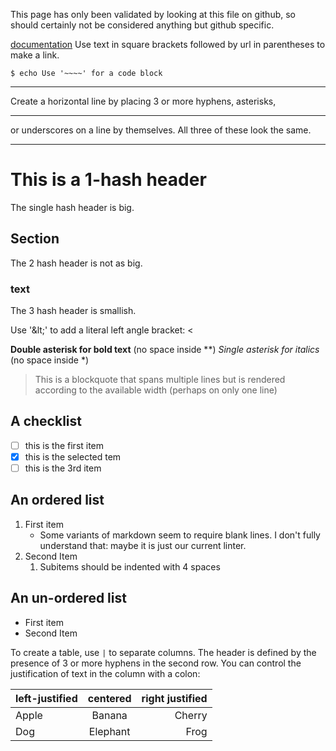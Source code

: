 
This page has only been validated by looking at this file on github,
so should certainly not be considered anything but github specific.

[documentation](https://developer.statuspage.io)
Use text in square brackets followed by url in parentheses to make a link.

~~~~
$ echo Use '~~~~' for a code block
~~~~

----
Create a horizontal line by placing 3 or more hyphens, asterisks,
***
or underscores on a line by themselves. All three of these look the same.
___

# This is a 1-hash header
The single hash header is big.

## Section
The 2 hash header is not as big.

### text
The 3 hash header is smallish.

Use '&amp;lt;' to add a literal left angle bracket: &lt;

**Double asterisk for bold text** (no space inside **)
*Single asterisk for italics* (no space inside *)

> This is a
blockquote
that spans
multiple lines but is rendered according to the available width (perhaps on only one line)

## A checklist
- [ ] this is the first item
- [x] this is the selected tem
- [ ] this is the 3rd item

## An ordered list
1. First item
    - Some variants of markdown seem to require blank lines.  I don't fully understand
    that: maybe it is just our current linter.
1. Second Item
    1. Subitems should be indented with 4 spaces

## An un-ordered list
- First item
- Second Item

To create a table, use `|` to separate columns.
The header is defined by the presence of 3 or more
hyphens in the second row.  You can control the justification
of text in the column with a colon:

| left-justified | centered | right justified |
| :---        |    :----:   |          ---: |
| Apple      | Banana       | Cherry |
| Dog | Elephant        | Frog |
